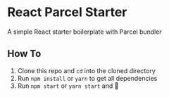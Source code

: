 # React Parcel Starter

A simple React starter boilerplate with Parcel bundler

## How To

1. Clone this repo and `cd` into the cloned directory
2. Run `npm install` or `yarn` to get all dependencies
3. Run `npm start` or `yarn start` and 🎉
